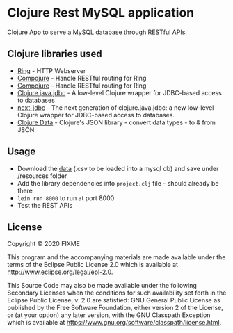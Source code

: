 # Clojure Rest MySQL application

Clojure App to serve a MySQL database through RESTful APIs.

## Clojure libraries used

- [Ring](https://github.com/ring-clojure/ring) - HTTP Webserver
- [Compojure](https://github.com/weavejester/compojure) - Handle RESTful routing for Ring
- [Compojure](https://github.com/weavejester/compojure) - Handle RESTful routing for Ring
- [Clojure java.jdbc](https://github.com/clojure/java.jdbc) - A low-level Clojure wrapper for JDBC-based access to databases
- [next-jdbc](https://github.com/seancorfield/next-jdbc) - The next generation of clojure.java.jdbc: a new low-level Clojure wrapper for JDBC-based access to databases.
- [Clojure Data](https://github.com/clojure/data.json) - Clojure's JSON library - convert data types - to & from JSON

## Usage

- Download the [data](https://istd50043.github.io/project) (.csv to be loaded into a mysql db) and save under /resources folder
- Add the library dependencies into `project.clj` file - should already be there
- `lein run 8000` to run at port 8000
- Test the REST APIs

## License

Copyright © 2020 FIXME

This program and the accompanying materials are made available under the
terms of the Eclipse Public License 2.0 which is available at
http://www.eclipse.org/legal/epl-2.0.

This Source Code may also be made available under the following Secondary
Licenses when the conditions for such availability set forth in the Eclipse
Public License, v. 2.0 are satisfied: GNU General Public License as published by
the Free Software Foundation, either version 2 of the License, or (at your
option) any later version, with the GNU Classpath Exception which is available
at https://www.gnu.org/software/classpath/license.html.

